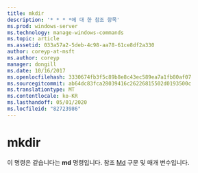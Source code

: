 ```yaml
---
title: mkdir
description: '* * * *에 대 한 참조 항목'
ms.prod: windows-server
ms.technology: manage-windows-commands
ms.topic: article
ms.assetid: 033a57a2-5deb-4c98-aa78-61ce8df2a330
author: coreyp-at-msft
ms.author: coreyp
manager: dongill
ms.date: 10/16/2017
ms.openlocfilehash: 3330674fb3f5c89b8e8c43ec589ea7a1fb80af07
ms.sourcegitcommit: ab64dc83fca28039416c26226815502d0193500c
ms.translationtype: MT
ms.contentlocale: ko-KR
ms.lasthandoff: 05/01/2020
ms.locfileid: "82723986"
---
```

# <a name="mkdir"></a>mkdir



이 명령은 같습니다는 **md** 명령입니다. 참조 [Md](md.md) 구문 및 매개 변수입니다.